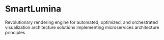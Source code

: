 # SmartLumina
Revolutionary rendering engine for automated, optimized, and orchestrated visualization architecture solutions implementing microservices architecture principles
